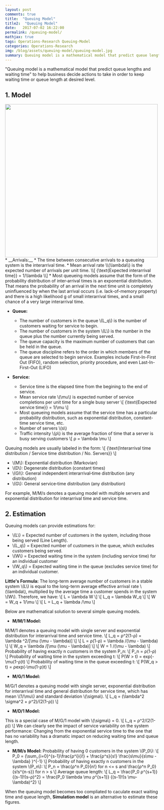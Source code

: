 ```yaml
---
layout: post
comments: true
title:  "Queuing Model"
title2:  "Queuing Model"
date:   2017-07-02 16:22:00
permalink: /queuing-model/
mathjax: true
tags: Operations-Research Queuing-Model
categories: Operations-Research
img: /blog/assets/queuing-model/queuing-model.jpg
summary: Queuing model is a mathematical model that predict queue lengths and waiting time...
---
```



"Queuing model is a mathematical model that predict queue lengths and waiting time" to help business decide actions to take in order to keep waiting time or queue length at desired level.

## 1. Model
<div class="imgcap">
<div >
    <img src="/blog/assets/queuing-model/queuing-model.jpg" width = "500">
</div>
</div>
* __Arrivals:__
  * The time between consecutive arrivals to a queueing system is the interarrival time.
  * Mean arrival rate \\(\lambda\\) is the expected number of arrivals per unit time.
\\[
{\text{Expected interarrival time}} = 1/\lambda
\\]
  * Most queueing models assume that the form of the probability distribution of inter‐arrival times is an exponential distribution. That means the probability of an arrival in the next time unit is completely uninfluenced by when the last arrival occurs (i.e. lack-of-memory property) and there is a high likelihood g of small interarrival times, and a small chance of a very large interarrival time.

* __Queue:__
  * The number of customers in the queue \\(L_q\\) is the number of customers waiting for service to begin.
  * The number of customers in the system \\(L\\) is the number in the queue plus the number currently being served.
  * The queue capacity is the maximum number of customers that can be held in the queue.
  * The queue discipline refers to the order in which members of the queue are selected to begin service. Examples include First-In-First Out (FIFO), random selection, priority procedure, and even Last-In-First-Out (LIFO)

* __Service:__
  * Service time is the elapsed time from the begining to the end of service.
  * Mean service rate \\(\mu\\) is expected number of service completions per unit time for a single busy server
\\[
{\text{Expected service time}} = 1/\mu
\\]
  * Most queueing models assume that the service time has a particular probability distribution, such as exponential distribution, constant-time service time, etc.
  * Number of servers \\(s\\)
  * Traffic intensity \\(ρ\\) is the average fraction of time that a server is busy serving customers
\\[
ρ = \lambda \mu
\\]

Queuing models are usually labeled in the form:
\\[
{\text{Interarrival time distribution / Service time distribution / No. Servers}}
\\]
  * \\(M\\): Exponential distribution (Markovian)
  * \\(D\\): Degenerate distribution (constant times)
  * \\(GI\\): General independent interarrival‐time distribution (any distribution)
  * \\(G\\): General service‐time distribution (any distribution)

For example, M/M/s denotes a queuing model with multiple servers and exponential distribution for interarrival time and service time.

## 2. Estimation
Queuing models can provide estimations for:
  * \\(L\\) = Expected number of customers in the system, including those being served (Line Length).
  * \\(L_q\\) = Expected number of customers in the queue, which excludes customers being served.
  * \\(W\\) = Expected waiting time in the system (including service time) for an individual customer
  * \\(W_q\\) = Expected waiting time in the queue (excludes service time) for an individual customer.

__Little's Formula:__ The long-term average number of customers in a stable system \\(L\\) is equal to the long-term average effective arrival rate \\(\lambda\\), multiplied by the average time a customer spends in the system \\(W\\). Therefore, we have:
\\[
L = \lambda W
\\]
\\[
L_q = \lambda W_q
\\]
\\[
W = W_q + 1/\mu
\\]
\\[
L = L_q + \lambda /\mu
\\]

Below are mathematical solution to several simple queuing models.

* __M/M/1 Model:__

M/M/1 denotes a queuing model with single server and exponential distribution for interarrival time and service time.
\\[
L_q = ρ^2(1-ρ) = \lambda ^2/[\mu (\mu - \lambda)]
\\]
\\[
L = ρ(1-ρ) = \lambda /(\mu - \lambda)
\\]
\\[
W_q = \lambda /[\mu (\mu - \lambda)]
\\]
\\[
W = 1 /(\mu - \lambda)
\\]
Probability of having exactly n customers in the system P\_n:
\\[
P\_n = ρ(1-ρ)
\\]
Probability of waiting time in the system exceeding t:
\\[
P(W > t) = exp(-\mu(1-ρ)t)
\\]
Probability of waiting time in the queue exceeding t:
\\[
P(W_q > t) = ρexp(-\mu(1-ρ)t)
\\]


* __M/G/1 Model:__

M/G/1 denotes a queuing model with single server, exponential distribution for interarrival time and general distribution for service time, which has mean \\(1/\mu\\) and standard deviation \\(\sigma\\).
\\[
L_q = (\lambda^2 \sigma^2 + ρ^2)/(2(1-ρ))
\\]


* __M/D/1 Model:__

This is a special case of M/G/1 model with \\(\sigma\\) = 0.
\\[
L_q = ρ^2/(2(1-ρ))
\\]
We can clearly see the impact of service variability on the system performance: Changing from the exponential service time to the one
that has no variability has a dramatic impact on reducing waiting time and queue length.

* __M/M/s Model:__
Probability of having 0 customers in the system \\(P\_0\\):
\\[
P_0 = (\sum\_{i=0}^{s-1}\frac{ρ^i}{i!} + \frac{ρ^s}{s!} \frac{s\mu}{s\mu - \lambda} )^{-1}
\\]
Probability of having exactly n customers in the system \\(P\_n\\):
\\[
P\_n = \frac{ρ^n P\_0}{n!} for n <= s and  \frac{ρ^n P\_0}{s!s^{n-s}} for n > s
\\]
Average queue length:
\\[
L_q = \frac{P\_0 ρ^{s+1}} {(s-1)!(s-ρ)^2} = \frac{P\_0 \lambda \mu ρ^{s+1}} {(s-1)!(s \mu-\lambda)^2}
\\]

When the queuing model becomes too compliated to caculate exact waiting time and queue length, __Simulation model__ is an alternative to estimate these figures.

